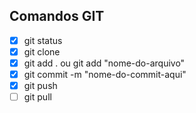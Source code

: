 ## Comandos GIT

- [x] git status 
- [x] git clone
- [x] git add . ou git add "nome-do-arquivo"
- [x] git commit -m "nome-do-commit-aqui" 
- [x] git push
- [ ] git pull